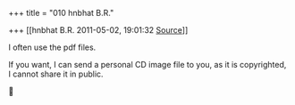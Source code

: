 +++
title = "010 hnbhat B.R."

+++
[[hnbhat B.R.	2011-05-02, 19:01:32 [Source](https://groups.google.com/g/samskrita/c/bWPnSstHo5k)]]



I often use the pdf files.

  

If you want, I can send a personal CD image file to you, as it is copyrighted, I cannot share it in public.



